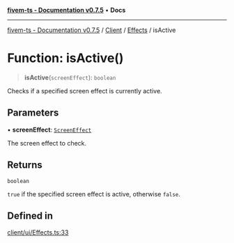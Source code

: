 [**fivem-ts - Documentation v0.7.5**](../../../../../README.md) • **Docs**

***

[fivem-ts - Documentation v0.7.5](../../../../../README.md) / [Client](../../../README.md) / [Effects](../README.md) / isActive

# Function: isActive()

> **isActive**(`screenEffect`): `boolean`

Checks if a specified screen effect is currently active.

## Parameters

• **screenEffect**: [`ScreenEffect`](../../../enumerations/ScreenEffect.md)

The screen effect to check.

## Returns

`boolean`

`true` if the specified screen effect is active, otherwise `false`.

## Defined in

[client/ui/Effects.ts:33](https://github.com/Purpose-Dev/fivem-ts/blob/main/src/client/ui/Effects.ts#L33)
